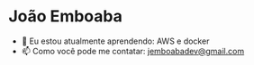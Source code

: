  <h1> João Emboaba </h1>
 
- 🌱 Eu estou atualmente aprendendo: AWS e docker 
- 📫 Como você pode me contatar: jemboabadev@gmail.com

  

